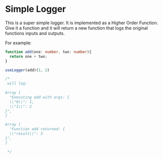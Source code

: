 # Simple Logger

This is a super simple logger. It is implemented as a Higher Order Function. Give it a function and it will return a new function that logs the original functions inputs and outputs.

For example:

```typescript
function add(one: number, two: number){
  return one + two;
}

useLogger(add)(1, 2)

/*
 will log:
 
Array [
  "Executing add with args: {
  \\"0\\": 1,
  \\"1\\": 2
}",
]

Array [
  "Function add returned: {
  \\"result\\": 3
}",
]

 */
```

